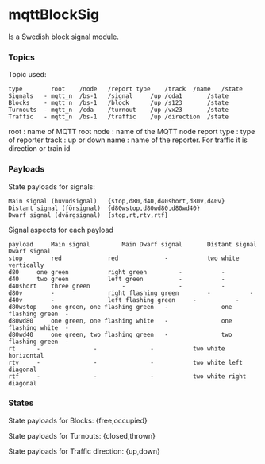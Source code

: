 # mqttBlockSig
Is a Swedish block signal module.

### Topics
Topic used:

	type		root	/node	/report type	/track	/name	/state
	Signals   - mqtt_n	/bs-1	/signal		/up	/cda1		/state
	Blocks    - mqtt_n	/bs-1	/block		/up	/s123		/state
	Turnouts  - mqtt_n	/cda	/turnout	/up	/vx23		/state
	Traffic   - mqtt_n	/bs-1	/traffic	/up	/direction	/state


 root        : name of MQTT root
 node        : name of the MQTT node
 report type : type of reporter
 track       : up or down
 name        : name of the reporter. For traffic it is direction or train id

### Payloads
State payloads for signals:

	Main signal (huvudsignal)	{stop,d80,d40,d40short,d80v,d40v}
	Distant signal (försignal)	{d80wstop,d80wd80,d80wd40}
	Dwarf signal (dvärgsignal)	{stop,rt,rtv,rtf}

Signal aspects for each payload

	payload		Main signal			Main Dwarf signal		Distant signal		Dwarf signal
	stop		red				red				-			two white vertically
	d80		one green			right green			-			-
	d40		two green			left green			-			-
	d40short	three green			-				-			-
	d80v		-				right flashing green		-			-
	d40v		-				left flashing green		-			-
	d80wstop	one green, one flashing green	-				one flashing green	-
	d80wd80		one green, one flashing white	-				one flashing white	-
	d80wd40		one green, two flashing green	-				two flashing green	-
	rt		-				-				-			two white horizontal
	rtv		-				-				-			two white left diagonal
	rtf		-				-				-			two white right diagonal

### States
State payloads for Blocks:
{free,occupied}

State payloads for Turnouts:
{closed,thrown}

State payloads for Traffic direction:
{up,down}
